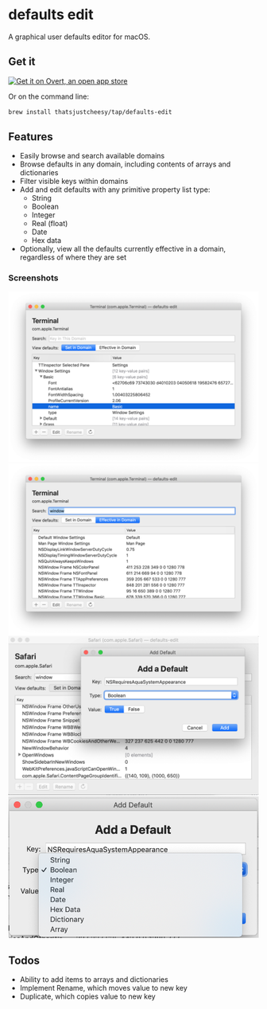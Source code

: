 # defaults edit

A graphical user defaults editor for macOS.

## Get it

<a href="https://getovert.app/open?action=overt:brew-cask%3F1=add-source-repository%261[name]=thatsjustcheesy/homebrew-tap%261[url]=https://github.com/thatsjustcheesy/homebrew-tap%262=install%262[name]=defaults-edit"><img src="https://getovert.app/images/overt-badge.png" width="240" alt="Get it on Overt, an open app store"/></a>

Or on the command line:

```sh
brew install thatsjustcheesy/tap/defaults-edit
```

## Features

- Easily browse and search available domains
- Browse defaults in any domain, including contents of arrays and dictionaries
- Filter visible keys within domains
- Add and edit defaults with any primitive property list type:
  - String
  - Boolean
  - Integer
  - Real (float)
  - Date
  - Hex data
- Optionally, view all the defaults currently effective in a domain, regardless of where they are set

### Screenshots

![Viewing a nested dictionary](Screenshots/1.png)
![Defaults effective in domain, with filtering](Screenshots/2.png)
![Adding a default](Screenshots/3.png)
![Available property list types](Screenshots/4.png)

## Todos

- Ability to add items to arrays and dictionaries
- Implement Rename, which moves value to new key
- Duplicate, which copies value to new key
